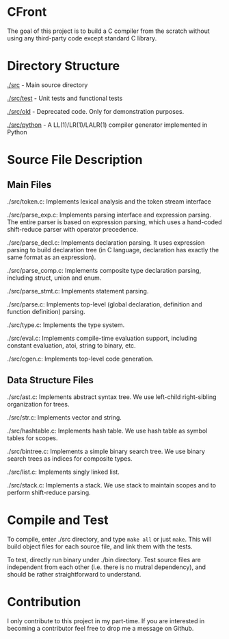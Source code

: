 # CFront  
The goal of this project is to build a C compiler from the scratch without using any third-party code except standard C library.   
    
# Directory Structure
[./src](https://github.com/wangziqi2013/CFront/tree/master/src) - Main source directory   
       
[./src/test](https://github.com/wangziqi2013/CFront/tree/master/src/test) - Unit tests and functional tests
   
[./src/old](https://github.com/wangziqi2013/CFront/tree/master/src/old) - Deprecated code. Only for demonstration purposes.
 
[./src/python](https://github.com/wangziqi2013/CFront/tree/master/src/python) - A LL(1)/LR(1)/LALR(1) compiler generator implemented in Python  

# Source File Description

## Main Files

./src/token.c: Implements lexical analysis and the token stream interface

./src/parse_exp.c: Implements parsing interface and expression parsing. The entire parser is based on expression parsing, which uses a hand-coded shift-reduce parser with operator precedence.

./src/parse_decl.c: Implements declaration parsing. It uses expression parsing to build declaration tree (in C language, declaration has exactly the same format as an expression).

./src/parse_comp.c: Implements composite type declaration parsing, including struct, union and enum.

./src/parse_stmt.c: Implements statement parsing.

./src/parse.c: Implements top-level (global declaration, definition and function definition) parsing.

./src/type.c: Implements the type system.

./src/eval.c: Implements compile-time evaluation support, including constant evaluation, atoi, string to binary, etc.

./src/cgen.c: Implements top-level code generation.
 
## Data Structure Files  
 
./src/ast.c: Implements abstract syntax tree. We use left-child right-sibling organization for trees.

./src/str.c: Implements vector and string.

./src/hashtable.c: Implements hash table. We use hash table as symbol tables for scopes.

./src/bintree.c: Implements a simple binary search tree. We use binary search trees as indices for composite types.

./src/list.c: Implements singly linked list.

./src/stack.c: Implements a stack. We use stack to maintain scopes and to perform shift-reduce parsing.
 
# Compile and Test
To compile, enter ./src directory, and type `make all` or just `make`. This will build object files for each source file, and link them with the tests.

To test, directly run binary under ./bin directory. Test source files are independent from each other (i.e. there is no mutral dependency), and should be rather straightforward to understand.

# Contribution
I only contribute to this project in my part-time. If you are interested in becoming a contributor feel free to drop me a message on Github.

